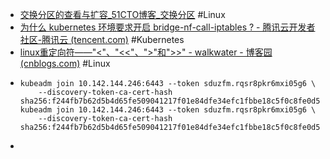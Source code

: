 - [交换分区的查看与扩容_51CTO博客_交换分区](https://blog.51cto.com/u_10523036/5975925) #Linux
- [为什么 kubernetes 环境要求开启 bridge-nf-call-iptables ? - 腾讯云开发者社区-腾讯云 (tencent.com)](https://cloud.tencent.com/developer/article/1828060#:~:text=%E5%90%AF%E7%94%A8%20bridge-nf-call-iptables%E8%BF%99%E4%B8%AA%E5%86%85%E6%A0%B8%E5%8F%82%E6%95%B0%20%28%E7%BD%AE%E4%B8%BA%201%29%EF%BC%8C%E8%A1%A8%E7%A4%BA%20bridge%20%E8%AE%BE%E5%A4%87%E5%9C%A8%E4%BA%8C%E5%B1%82%E8%BD%AC%E5%8F%91%E6%97%B6%E4%B9%9F%E5%8E%BB%E8%B0%83%E7%94%A8%20iptables,%E9%85%8D%E7%BD%AE%E7%9A%84%E4%B8%89%E5%B1%82%E8%A7%84%E5%88%99%20%28%E5%8C%85%E5%90%AB%20conntrack%29%EF%BC%8C%E6%89%80%E4%BB%A5%E5%BC%80%E5%90%AF%E8%BF%99%E4%B8%AA%E5%8F%82%E6%95%B0%E5%B0%B1%E8%83%BD%E5%A4%9F%E8%A7%A3%E5%86%B3%E4%B8%8A%E8%BF%B0%20Service%20%E5%90%8C%E8%8A%82%E7%82%B9%E9%80%9A%E4%BF%A1%E9%97%AE%E9%A2%98%EF%BC%8C%E8%BF%99%E4%B9%9F%E6%98%AF%E4%B8%BA%E4%BB%80%E4%B9%88%E5%9C%A8%20Kubernetes%20%E7%8E%AF%E5%A2%83%E4%B8%AD%EF%BC%8C%E5%A4%A7%E5%A4%9A%E9%83%BD%E8%A6%81%E6%B1%82%E5%BC%80%E5%90%AF%20bridge-nf-call-iptables%E7%9A%84%E5%8E%9F%E5%9B%A0%E3%80%82) #Kubernetes
- [linux重定向符——"<"、"<<"、">"和">>" - walkwater - 博客园 (cnblogs.com)](https://www.cnblogs.com/walkwaters/p/12459727.html) #Linux
- ```
  kubeadm join 10.142.144.246:6443 --token sduzfm.rqsr8pkr6mxi05g6 \
      --discovery-token-ca-cert-hash sha256:f244fb7b62d5b4d65fe509041217f01e84dfe34efc1fbbe18c5f0c8fe0d5674f
  kubeadm join 10.142.144.246:6443 --token sduzfm.rqsr8pkr6mxi05g6 \
      --discovery-token-ca-cert-hash sha256:f244fb7b62d5b4d65fe509041217f01e84dfe34efc1fbbe18c5f0c8fe0d5674f
  ```
-